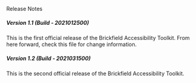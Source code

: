 Release Notes

##### Version 1.1 (Build - 2021012500)

This is the first official release of the Brickfield Accessibility Toolkit. From here forward, check this file for change information.

##### Version 1.2 (Build - 2021031500)

This is the second official release of the Brickfield Accessibility Toolkit.